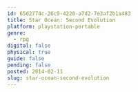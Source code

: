 ```yaml
---
id: 65d2774c-26c9-4220-a7d2-7e3af2b1a483
title: Star Ocean: Second Evolution
platform: playstation-portable
genre:
  - rpg
digital: false
physical: true
guide: false
pending: false
posted: 2014-02-11
slug: star-ocean-second-evolution
---
```

